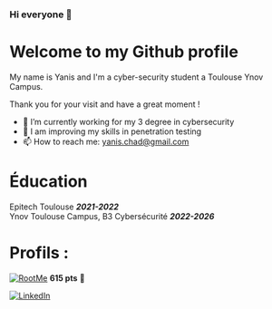 ### Hi everyone 👋

# Welcome to my Github profile

My name is Yanis and I'm a cyber-security student a Toulouse Ynov Campus.

Thank you for your visit and have a great moment !

- 🔭 I’m currently working for my 3 degree in cybersecurity
- 🌱 I am improving my skills in penetration testing 
- 📫 How to reach me: yanis.chad@gmail.com

# Éducation
Epitech Toulouse _**2021-2022**_\
Ynov Toulouse Campus, B3 Cybersécurité _**2022-2026**_

# Profils : 
[![RootMe](https://img.shields.io/badge/Root%20Me-000000.svg?style=for-the-badge&logo=Root-Me&logoColor=white)](https://www.root-me.org/yanis-329280?lang=fr#a26194da15c7b8057936aeac2bb7ecae)  **615 pts** 🎯

[![LinkedIn](https://img.shields.io/badge/LinkedIn-0A66C2.svg?style=for-the-badge&logo=LinkedIn&logoColor=white)](https://www.linkedin.com/in/yanis-chad) 
